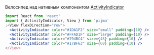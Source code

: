 Велосипед над нативным компонентом [ActivityIndicator](https://reactnative.dev/docs/activityindicator)

```jsx
import React from 'react'
import { ActivityIndicator, View } from 'pijma'
;<View flexDirection="row">
  <ActivityIndicator color="#1DA1F2" size="small" padding={10} />
  <ActivityIndicator color="#FFAD1F" size="large" padding={10} />
  <ActivityIndicator color="#794BC4" size={48} padding={10} />
  <ActivityIndicator color="#17BF63" size={60} padding={10} />
</View>
```
